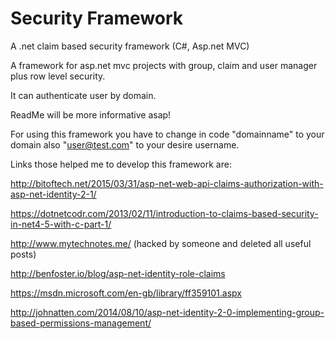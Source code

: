 # Security Framework
A .net claim based security framework (C#, Asp.net MVC)

A framework for asp.net mvc projects with group, claim and user manager plus row level security.

It can authenticate user by domain.   

ReadMe will be more informative asap!

For using this framework you have to change in code "domainname" to your domain also "user@test.com" to your desire username.

Links those helped me to develop this framework are:

http://bitoftech.net/2015/03/31/asp-net-web-api-claims-authorization-with-asp-net-identity-2-1/

https://dotnetcodr.com/2013/02/11/introduction-to-claims-based-security-in-net4-5-with-c-part-1/

http://www.mytechnotes.me/ (hacked by someone and deleted all useful posts)

http://benfoster.io/blog/asp-net-identity-role-claims

https://msdn.microsoft.com/en-gb/library/ff359101.aspx

http://johnatten.com/2014/08/10/asp-net-identity-2-0-implementing-group-based-permissions-management/

